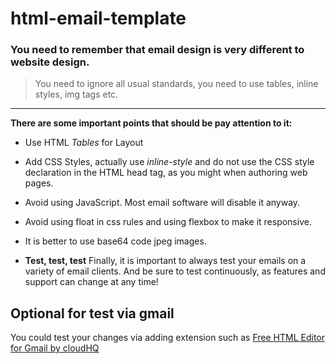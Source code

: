 # html-email-template

### You need to remember that email design is very different to website design.


> You need to ignore all usual standards, you need to use tables, inline styles, img tags etc.

__________________________________________________________________

**There are some important points that should be pay attention to it:**

  - Use HTML *Tables* for Layout
  
  - Add CSS Styles, actually use *inline-style* and do not use the CSS style declaration in the HTML head tag, as you might when authoring web pages.
  
  - Avoid using JavaScript. Most email software will disable it anyway.
  
  -  Avoid using float in css rules and using flexbox to make it responsive.
  
  - It is better to use base64 code jpeg images. 
  
  - **Test, test, test**
Finally, it is important to always test your emails on a variety of email clients. And be sure to test continuously, as features and support can change at any time!

## Optional for test via gmail

You could test your changes via adding extension such as [Free HTML Editor for Gmail by cloudHQ](https://chrome.google.com/webstore/detail/free-html-editor-for-gmai/ioinaaeeacahcmbgfmeaaofhfkijpdeb)
